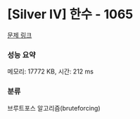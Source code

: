 # [Silver IV] 한수 - 1065 

[문제 링크](https://www.acmicpc.net/problem/1065) 

### 성능 요약

메모리: 17772 KB, 시간: 212 ms

### 분류

브루트포스 알고리즘(bruteforcing)

